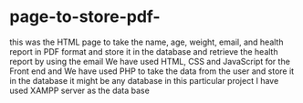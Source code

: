 # page-to-store-pdf-
this was the HTML page to take the name, age, weight, email, and health report in PDF format and store it in the database
and retrieve the health report by using the email
We have used HTML, CSS and JavaScript for the Front end and We have used PHP to take the data from the user and store it in the database it might be any database in this particular project I have used XAMPP server as the data base

